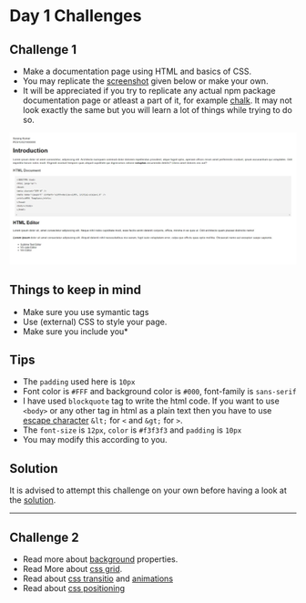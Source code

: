 # Day 1 Challenges 

## Challenge 1

- Make a documentation page using HTML and basics of CSS.
- You may replicate the [screenshot](/day_2/challenge/challenge_readme.png) given below or make your own.
- It will be appreciated if you try to replicate any actual npm package documentation page or atleast a part of it, for example [chalk](/https://www.npmjs.com/package/chalk). It may not look exactly the same but you will learn a lot of things while trying to do so.

![README Image](/day_2/challenge/challenge_readme.png)

## Things to keep in mind
- Make sure you use symantic tags
- Use (external) CSS to style your page.
- Make sure you include you*

## Tips
- The `padding` used here is `10px`
- Font color is `#FFF` and background color is `#000`, font-family is `sans-serif`
- I have used `blockquote` tag to write the html code. If you want to use `<body>` or any other tag in html as a plain text then you have to use [escape character](https://www.educative.io/answers/how-to-escape-unescape-html-characters-in-string-in-javascript) `&lt;` for `<` and `&gt;` for `>`.
- The `font-size` is `12px`, `color` is `#f3f3f3` and `padding` is `10px`
- You may modify this according to you.

## Solution

It is advised to attempt this challenge on your own before having a look at the [solution](/day_2/solution/index.html).

---

## Challenge 2

- Read more about [background](https://www.w3schools.com/cssref/css3_pr_background.php) properties.
- Read More about [css grid](https://youtu.be/EiNiSFIPIQE).
- Read about [css transitio](https://www.w3schools.com/css/css3_transitions.asp) and [animations](https://www.w3schools.com/css/css3_animations.asp)
- Read about [css positioning](https://www.w3schools.com/css/css_positioning.asp)